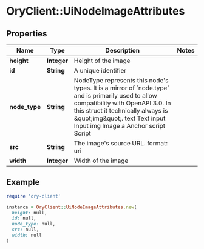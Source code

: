 # OryClient::UiNodeImageAttributes

## Properties

| Name | Type | Description | Notes |
| ---- | ---- | ----------- | ----- |
| **height** | **Integer** | Height of the image |  |
| **id** | **String** | A unique identifier |  |
| **node_type** | **String** | NodeType represents this node&#39;s types. It is a mirror of &#x60;node.type&#x60; and is primarily used to allow compatibility with OpenAPI 3.0.  In this struct it technically always is \&quot;img\&quot;. text Text input Input img Image a Anchor script Script |  |
| **src** | **String** | The image&#39;s source URL.  format: uri |  |
| **width** | **Integer** | Width of the image |  |

## Example

```ruby
require 'ory-client'

instance = OryClient::UiNodeImageAttributes.new(
  height: null,
  id: null,
  node_type: null,
  src: null,
  width: null
)
```

